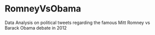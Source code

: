 # RomneyVsObama
Data Analysis on political tweets regarding the famous Mitt Romney vs Barack Obama debate in 2012
